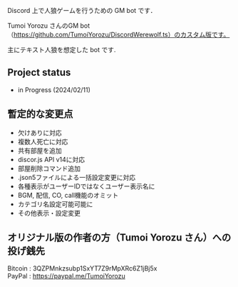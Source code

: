 
Discord 上で人狼ゲームを行うための GM bot です．

Tumoi Yorozu さんのGM bot （https://github.com/TumoiYorozu/DiscordWerewolf.ts）のカスタム版です。

主にテキスト人狼を想定した bot です.

## Project status
* in Progress (2024/02/11)

## 暫定的な変更点
* 欠けありに対応
* 複数人死亡に対応
* 共有部屋を追加
* discor.js API v14に対応
* 部屋削除コマンド追加
* .json5ファイルによる一括設定変更に対応
* 各種表示がユーザーIDではなくユーザー表示名に
* BGM, 配信, CO, call機能のオミット
* カテゴリ名設定可能可能に
* その他表示・設定変更

## オリジナル版の作者の方（Tumoi Yorozu さん）への投げ銭先
Bitcoin : 3QZPMnkzsubp1SxYT7Z9rMpXRc6Z1jBj5x  
PayPal : https://paypal.me/TumoiYorozu   

